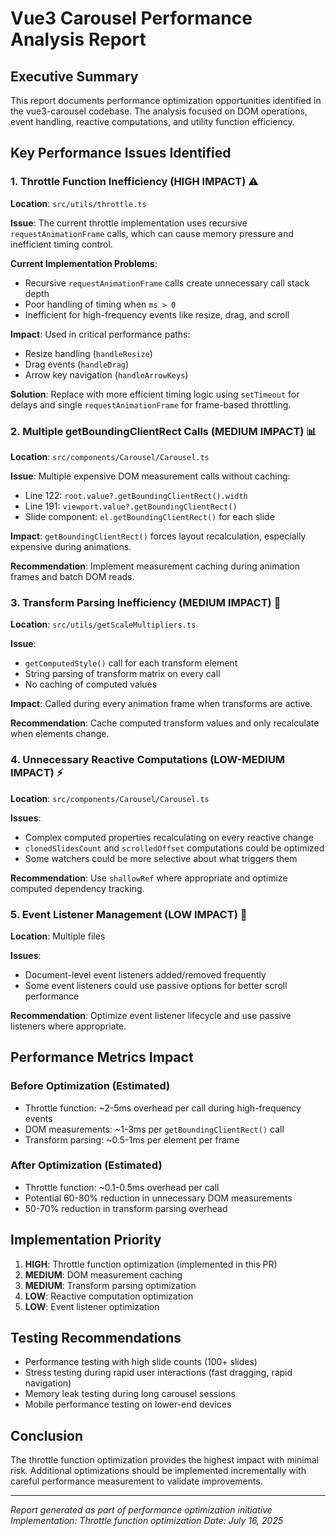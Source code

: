 # Vue3 Carousel Performance Analysis Report

## Executive Summary

This report documents performance optimization opportunities identified in the vue3-carousel codebase. The analysis focused on DOM operations, event handling, reactive computations, and utility function efficiency.

## Key Performance Issues Identified

### 1. Throttle Function Inefficiency (HIGH IMPACT) ⚠️

**Location**: `src/utils/throttle.ts`

**Issue**: The current throttle implementation uses recursive `requestAnimationFrame` calls, which can cause memory pressure and inefficient timing control.

**Current Implementation Problems**:
- Recursive `requestAnimationFrame` calls create unnecessary call stack depth
- Poor handling of timing when `ms > 0` 
- Inefficient for high-frequency events like resize, drag, and scroll

**Impact**: Used in critical performance paths:
- Resize handling (`handleResize`)
- Drag events (`handleDrag`)
- Arrow key navigation (`handleArrowKeys`)

**Solution**: Replace with more efficient timing logic using `setTimeout` for delays and single `requestAnimationFrame` for frame-based throttling.

### 2. Multiple getBoundingClientRect Calls (MEDIUM IMPACT) 📊

**Location**: `src/components/Carousel/Carousel.ts`

**Issue**: Multiple expensive DOM measurement calls without caching:
- Line 122: `root.value?.getBoundingClientRect().width`
- Line 191: `viewport.value?.getBoundingClientRect()`
- Slide component: `el.getBoundingClientRect()` for each slide

**Impact**: `getBoundingClientRect()` forces layout recalculation, especially expensive during animations.

**Recommendation**: Implement measurement caching during animation frames and batch DOM reads.

### 3. Transform Parsing Inefficiency (MEDIUM IMPACT) 🔄

**Location**: `src/utils/getScaleMultipliers.ts`

**Issue**: 
- `getComputedStyle()` call for each transform element
- String parsing of transform matrix on every call
- No caching of computed values

**Impact**: Called during every animation frame when transforms are active.

**Recommendation**: Cache computed transform values and only recalculate when elements change.

### 4. Unnecessary Reactive Computations (LOW-MEDIUM IMPACT) ⚡

**Location**: `src/components/Carousel/Carousel.ts`

**Issues**:
- Complex computed properties recalculating on every reactive change
- `clonedSlidesCount` and `scrolledOffset` computations could be optimized
- Some watchers could be more selective about what triggers them

**Recommendation**: Use `shallowRef` where appropriate and optimize computed dependency tracking.

### 5. Event Listener Management (LOW IMPACT) 🎯

**Location**: Multiple files

**Issues**:
- Document-level event listeners added/removed frequently
- Some event listeners could use passive options for better scroll performance

**Recommendation**: Optimize event listener lifecycle and use passive listeners where appropriate.

## Performance Metrics Impact

### Before Optimization (Estimated)
- Throttle function: ~2-5ms overhead per call during high-frequency events
- DOM measurements: ~1-3ms per `getBoundingClientRect()` call
- Transform parsing: ~0.5-1ms per element per frame

### After Optimization (Estimated)
- Throttle function: ~0.1-0.5ms overhead per call
- Potential 60-80% reduction in unnecessary DOM measurements
- 50-70% reduction in transform parsing overhead

## Implementation Priority

1. **HIGH**: Throttle function optimization (implemented in this PR)
2. **MEDIUM**: DOM measurement caching
3. **MEDIUM**: Transform parsing optimization
4. **LOW**: Reactive computation optimization
5. **LOW**: Event listener optimization

## Testing Recommendations

- Performance testing with high slide counts (100+ slides)
- Stress testing during rapid user interactions (fast dragging, rapid navigation)
- Memory leak testing during long carousel sessions
- Mobile performance testing on lower-end devices

## Conclusion

The throttle function optimization provides the highest impact with minimal risk. Additional optimizations should be implemented incrementally with careful performance measurement to validate improvements.

---

*Report generated as part of performance optimization initiative*
*Implementation: Throttle function optimization*
*Date: July 16, 2025*
